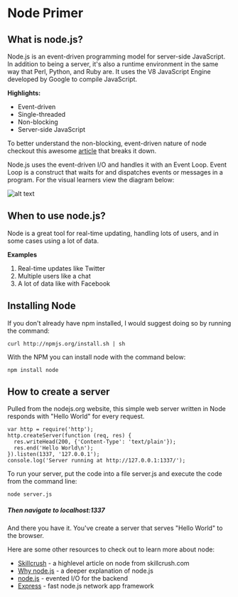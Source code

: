 Node Primer
=========  

**What is node.js?**
--------------------
Node.js is an event-driven programming model for server-side JavaScript. In addition to being a server, it's also a runtime environment in the same way that Perl, Python, and Ruby are. It uses the V8 JavaScript Engine developed by Google to compile JavaScript. 
  

**Highlights:**

  - Event-driven
  - Single-threaded
  - Non-blocking
  - Server-side JavaScript

To better understand the non-blocking, event-driven nature of node checkout this awesome [article] that breaks it down.
 
Node.js uses the event-driven I/O and handles it with an Event Loop. Event Loop is a construct that waits for and dispatches events or messages in a program. For the visual learners view the diagram below:

 

![alt text](https://lh4.googleusercontent.com/pwtI1uBbT5Gthva6sGtKu_L3Ih3w2oxt-LA28mEamjrz6dKl87NFKiTxgzlHfGhIuFF107PxLFeWMdc8z3dchWtpqpcaqE4D4nrcSx3UQmfEDmJTL_LzNKQVjg "Diagram of the Event Loop")

**When to use node.js?**  
------------------------
Node is a great tool for real-time updating, handling lots of users, and in some cases using a lot of data.

**Examples**
1. Real-time updates like Twitter
2. Multiple users like a chat 
3. A lot of data like with Facebook

Installing Node  
---------------
If you don't already have npm installed, I would suggest doing so by running the command:  

```
curl http://npmjs.org/install.sh | sh

```  

With the NPM you can install node with the command below:  
```
npm install node
```  

How to create a server
----------------------

Pulled from the nodejs.org website, this simple web server written in Node responds with "Hello World" for every request.

```
var http = require('http');
http.createServer(function (req, res) {
  res.writeHead(200, {'Content-Type': 'text/plain'});
  res.end('Hello World\n');
}).listen(1337, '127.0.0.1');
console.log('Server running at http://127.0.0.1:1337/');
```

To run your server, put the code into a file server.js and execute the code from the command line:  

```
node server.js
```

##### Then navigate to localhost:1337  

And there you have it. You've create a server that serves "Hello World" to the browser.



Here are some other resources to check out to learn more about node:

* [Skillcrush] - a highlevel article on node from skillcrush.com
* [Why node.js] - a deeper explanation of node.js
* [node.js] - evented I/O for the backend
* [Express] - fast node.js network app framework



[john gruber]:http://daringfireball.net/
[Skillcrush]:http://skillcrush.com/2012/07/16/node-js/
[1]:http://daringfireball.net/projects/markdown/
[marked]:https://github.com/chjj/marked
[Ace Editor]:http://ace.ajax.org
[node.js]:http://nodejs.org
[Why node.js]:https://www.udemy.com/blog/learn-node-js/
[keymaster.js]:https://github.com/madrobby/keymaster
[jQuery]:http://jquery.com
[express]:http://expressjs.com
[article]:http://code.danyork.com/2011/01/25/node-js-doctors-offices-and-fast-food-restaurants-understanding-event-driven-programming/